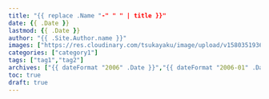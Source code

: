 ```yaml
---
title: "{{ replace .Name "-" " " | title }}"
date: {{ .Date }}
lastmod: {{ .Date }}
author: "{{ .Site.Author.name }}"
images: ["https://res.cloudinary.com/tsukayaku/image/upload/v1580351936/Blog-personal/thumbnail/default.jpg"]
categories: ["category1"]
tags: ["tag1","tag2"]
archives: ["{{ dateFormat "2006" .Date }}","{{ dateFormat "2006-01" .Date }}"]
toc: true
draft: true
---
```


